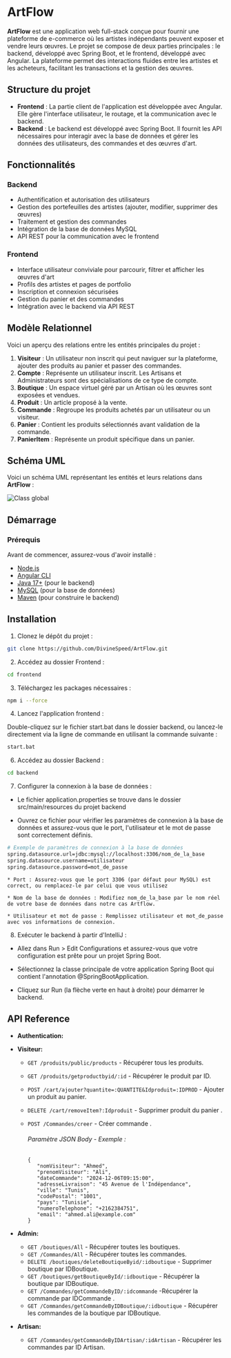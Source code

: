 # ArtFlow

**ArtFlow** est une application web full-stack conçue pour fournir une plateforme de e-commerce où les artistes indépendants peuvent exposer et vendre leurs œuvres. Le projet se compose de deux parties principales : le backend, développé avec Spring Boot, et le frontend, développé avec Angular. La plateforme permet des interactions fluides entre les artistes et les acheteurs, facilitant les transactions et la gestion des œuvres.


## Structure du projet

- **Frontend** : La partie client de l'application est développée avec Angular. Elle gère l'interface utilisateur, le routage, et la communication avec le backend.
- **Backend** : Le backend est développé avec Spring Boot. Il fournit les API nécessaires pour interagir avec la base de données et gérer les données des utilisateurs, des commandes et des œuvres d'art.

## Fonctionnalités


### Backend

- Authentification et autorisation des utilisateurs
- Gestion des portefeuilles des artistes (ajouter, modifier, supprimer des œuvres)
- Traitement et gestion des commandes
- Intégration de la base de données MySQL
- API REST pour la communication avec le frontend

### Frontend

- Interface utilisateur conviviale pour parcourir, filtrer et afficher les œuvres d'art
- Profils des artistes et pages de portfolio
- Inscription et connexion sécurisées
- Gestion du panier et des commandes
- Intégration avec le backend via API REST







## Modèle Relationnel

Voici un aperçu des relations entre les entités principales du projet :

1. **Visiteur** : Un utilisateur non inscrit qui peut naviguer sur la plateforme, ajouter des produits au panier et passer des commandes.
2. **Compte** : Représente un utilisateur inscrit. Les Artisans et Administrateurs sont des spécialisations de ce type de compte.
3. **Boutique** : Un espace virtuel géré par un Artisan où les œuvres sont exposées et vendues.
4. **Produit** : Un article proposé à la vente.
5. **Commande** : Regroupe les produits achetés par un utilisateur ou un visiteur.
6. **Panier** : Contient les produits sélectionnés avant validation de la commande.
7. **PanierItem** : Représente un produit spécifique dans un panier.



## Schéma UML

Voici un schéma UML représentant les entités et leurs relations dans **ArtFlow** :


![Class global](https://github.com/user-attachments/assets/b343c731-12ab-4818-81ab-5d0d3d97cdc2)



## Démarrage


### Prérequis

Avant de commencer, assurez-vous d'avoir installé :

- [Node.js](https://nodejs.org/)
- [Angular CLI](https://angular.io/cli)
- [Java 17+](https://adoptopenjdk.net/) (pour le backend)
- [MySQL](https://dev.mysql.com/downloads/) (pour la base de données)
- [Maven](https://maven.apache.org/) (pour construire le backend)


















## Installation

1. Clonez le dépôt du projet :

```bash
git clone https://github.com/DivineSpeed/ArtFlow.git 
```

2. Accédez au dossier Frontend :
```bash
cd frontend
```
3. Téléchargez les packages nécessaires :
```bash
npm i --force
```

4. Lancez l'application frontend :

Double-cliquez sur le fichier start.bat dans le dossier backend, ou lancez-le directement via la ligne de commande en utilisant la commande suivante :
```bash
start.bat
```

6. Accédez au dossier Backend :
```bash
cd backend
```
7. Configurer la connexion à la base de données :
* Le fichier application.properties se trouve dans le dossier src/main/resources du projet backend

* Ouvrez ce fichier pour vérifier les paramètres de connexion à la base de données et assurez-vous que le port, l'utilisateur et le mot de passe sont correctement définis.

```bash
# Exemple de paramètres de connexion à la base de données
spring.datasource.url=jdbc:mysql://localhost:3306/nom_de_la_base
spring.datasource.username=utilisateur
spring.datasource.password=mot_de_passe
```
`* Port : Assurez-vous que le port 3306 (par défaut pour MySQL) est correct, ou remplacez-le par celui que vous utilisez`

`* Nom de la base de données : Modifiez nom_de_la_base par le nom réel de votre base de données dans notre cas Artflow.`

`* Utilisateur et mot de passe : Remplissez utilisateur et mot_de_passe avec vos informations de connexion.`



8. Exécuter le backend à partir d'IntelliJ : 

* Allez dans Run > Edit Configurations et assurez-vous que votre configuration est prête pour un projet Spring Boot.

* Sélectionnez la classe principale de votre application Spring Boot qui contient l'annotation @SpringBootApplication.

* Cliquez sur Run (la flèche verte en haut à droite) pour démarrer le backend.
    
## API Reference



- **Authentication:**

 

- **Visiteur:**

  - `GET /produits/public/products` - Récupérer tous les produits. 
  - `GET /produits/getproductbyid/:id` - Récupérer le produit par ID.
  - `POST /cart/ajouter?quantite=:QUANTITE&Idproduit=:IDPROD` - Ajouter un produit au panier.
  - `DELETE /cart/removeItem?:Idproduit` - Supprimer produit du panier .
   - `POST /Commandes/creer` - Créer commande . 
      ###### Paramètre JSON Body - Exemple :  
        
         {
            "nomVisiteur": "Ahmed",
            "prenomVisiteur": "Ali",
            "dateCommande": "2024-12-06T09:15:00",
            "adresseLivraison": "45 Avenue de l'Indépendance",
            "ville": "Tunis",
            "codePostal": "1001",
            "pays": "Tunisie",
            "numeroTelephone": "+2162384751",
            "email": "ahmed.ali@example.com"
         } 


    



- **Admin:**

  - `GET /boutiques/All` - Récupérer toutes les boutiques.
  - `GET /Commandes/All` - Récupérer toutes les commandes.
  - `DELETE /boutiques/deleteBoutiqueByid/:idboutique` - Supprimer boutique par IDBoutique.
  - `GET /boutiques/getBoutiqueById/:idboutique` - Récupérer la boutique par IDBoutique.
  - `GET /Commandes/getCommandeByID/:idcommande` -Récupérer la commande par IDCommande .
   - `GET /Commandes/getCommandeByIDBoutique/:idboutique` - Récupérer les commandes de la boutique par IDBoutique.

  

- **Artisan:**
  - `GET /Commandes/getCommandeByIDArtisan/:idArtisan` - Récupérer les commandes par ID Artisan.
 





